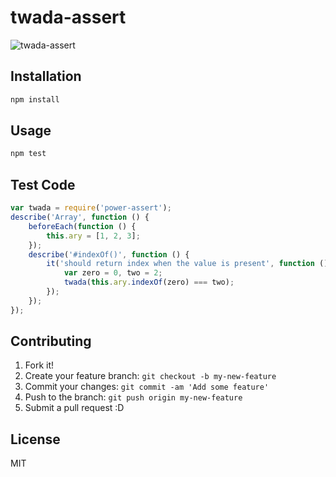 # twada-assert

![twada-assert](http://monosnap.com/image/BTbldNMSAfu5AZQ8wTLkNfvvV6xq4h.png)

## Installation

``` sh
npm install
```


## Usage

``` sh
npm test
```

## Test Code

``` js
var twada = require('power-assert');
describe('Array', function () {
    beforeEach(function () {
        this.ary = [1, 2, 3];
    });
    describe('#indexOf()', function () {
        it('should return index when the value is present', function () {
            var zero = 0, two = 2;
            twada(this.ary.indexOf(zero) === two);
        });
    });
});
```

## Contributing

1. Fork it!
2. Create your feature branch: `git checkout -b my-new-feature`
3. Commit your changes: `git commit -am 'Add some feature'`
4. Push to the branch: `git push origin my-new-feature`
5. Submit a pull request :D

## License

MIT